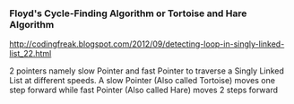 ### Floyd's Cycle-Finding Algorithm or Tortoise and Hare Algorithm

http://codingfreak.blogspot.com/2012/09/detecting-loop-in-singly-linked-list_22.html

2 pointers namely slow Pointer and fast Pointer to traverse a Singly Linked List at different speeds. A slow Pointer (Also called Tortoise) moves one step forward while fast Pointer (Also called Hare) moves 2 steps forward
